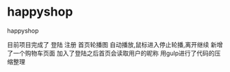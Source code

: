 # happyshop
happyshop

目前项目完成了
    登陆
    注册
    首页轮播图 自动播放,鼠标进入停止轮播,离开继续
    新增了一个购物车页面
    加入了登陆之后首页会读取用户的昵称
    用gulp进行了代码的压缩整理
